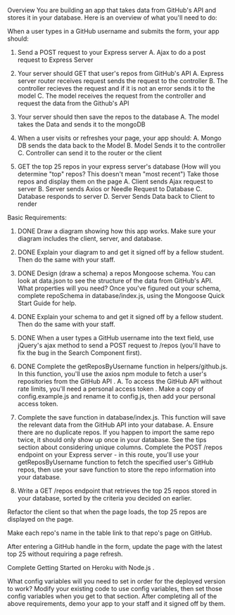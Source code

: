 Overview
You are building an app that takes data from GitHub's API and stores it in your database. Here is an overview of what you'll need to do:

When a user types in a GitHub username and submits the form, your app should:

1. Send a POST request to your Express server
  A. Ajax to do a post request to Express Server

2. Your server should GET that user's repos from GitHub's API
  A. Express server router receives request sends the request to the controller
  B. The controller recieves the request and if it is not an error sends it to the model
  C. The model receives the request from the controller and request the data from the Github's API

3. Your server should then save the repos to the database
  A. The model takes the Data and sends it to the mongoDB

4. When a user visits or refreshes your page, your app should:
  A. Mongo DB sends the data back to the Model
  B. Model Sends it to the controller
  C. Controller can send it to the router or the client

5. GET the top 25 repos in your express server's database (How will you determine "top" repos? This doesn't mean "most recent")
Take those repos and display them on the page
  A. Client sends Ajax request to server
  B. Server sends Axios or Needle Request to Database
  C. Database responds to server
  D. Server Sends Data back to Client to render





Basic Requirements:
1. DONE Draw a diagram showing how this app works. Make sure your diagram includes the client, server, and database.

2. DONE Explain your diagram to and get it signed off by a fellow student. Then do the same with your staff.

3. DONE Design (draw a schema) a repos Mongoose schema. You can look at data.json to see the structure of the data from GitHub's API. What properties will you need? Once you've figured out your schema, complete repoSchema in database/index.js, using the Mongoose Quick Start Guide  for help.

4. DONE Explain your schema to and get it signed off by a fellow student. Then do the same with your staff.

5. DONE When a user types a GitHub username into the text field, use jQuery's ajax method to send a POST request to /repos (you'll have to fix the bug in the Search Component first).

6. DONE Complete the getReposByUsername function in helpers/github.js. In this function, you'll use the axios npm module to fetch a user's repositories from the GitHub API  .
  A. To access the GitHub API without rate limits, you'll need a personal access token  . Make a copy of config.example.js and rename it to config.js, then add your personal access token.


7. Complete the save function in database/index.js. This function will save the relevant data from the GitHub API into your database.
  A. Ensure there are no duplicate repos. If you happen to import the same repo twice, it should only show up once in your database. See the tips section about considering unique columns.
 Complete the POST /repos endpoint on your Express server - in this route, you'll use your getReposByUsername function to fetch the specified user's GitHub repos, then use your save function to store the repo information into your database.



 2. Write a GET /repos endpoint that retrieves the top 25 repos stored in your database, sorted by the criteria you decided on earlier.

 Refactor the client so that when the page loads, the top 25 repos are displayed on the page.

 Make each repo's name in the table link to that repo's page on GitHub.

 After entering a GitHub handle in the form, update the page with the latest top 25 without requiring a page refresh.

 Complete Getting Started on Heroku with Node.js  .

 What config variables will you need to set in order for the deployed version to work? Modify your existing code to use config variables, then set those config variables when you get to that section.
 After completing all of the above requirements, demo your app to your staff and it signed off by them.

